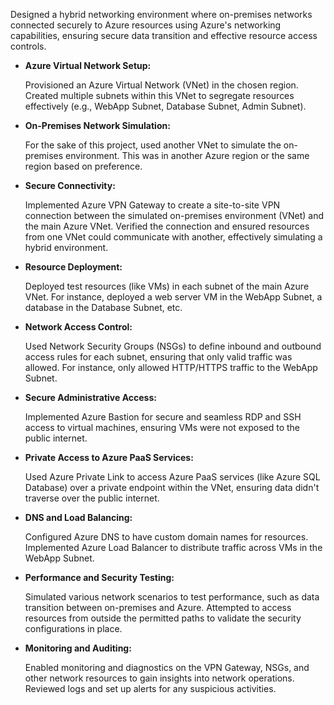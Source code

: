 Designed a hybrid networking environment where on-premises networks connected securely to Azure resources using Azure's networking capabilities, ensuring secure data transition and effective resource access controls.

- **Azure Virtual Network Setup:**

    Provisioned an Azure Virtual Network (VNet) in the chosen region.
    Created multiple subnets within this VNet to segregate resources effectively (e.g., WebApp Subnet, Database Subnet, Admin Subnet).

- **On-Premises Network Simulation:**

    For the sake of this project, used another VNet to simulate the on-premises environment. This was in another Azure region or the same region based on preference.

- **Secure Connectivity:**

    Implemented Azure VPN Gateway to create a site-to-site VPN connection between the simulated on-premises environment (VNet) and the main Azure VNet.
    Verified the connection and ensured resources from one VNet could communicate with another, effectively simulating a hybrid environment.

- **Resource Deployment:**

    Deployed test resources (like VMs) in each subnet of the main Azure VNet. For instance, deployed a web server VM in the WebApp Subnet, a database in the Database Subnet, etc.

- **Network Access Control:**

    Used Network Security Groups (NSGs) to define inbound and outbound access rules for each subnet, ensuring that only valid traffic was allowed. For instance, only allowed HTTP/HTTPS traffic to the WebApp Subnet.

- **Secure Administrative Access:**

    Implemented Azure Bastion for secure and seamless RDP and SSH access to virtual machines, ensuring VMs were not exposed to the public internet.

- **Private Access to Azure PaaS Services:**

    Used Azure Private Link to access Azure PaaS services (like Azure SQL Database) over a private endpoint within the VNet, ensuring data didn't traverse over the public internet.

- **DNS and Load Balancing:**

    Configured Azure DNS to have custom domain names for resources.
    Implemented Azure Load Balancer to distribute traffic across VMs in the WebApp Subnet.

- **Performance and Security Testing:**

    Simulated various network scenarios to test performance, such as data transition between on-premises and Azure.
    Attempted to access resources from outside the permitted paths to validate the security configurations in place.

- **Monitoring and Auditing:**

    Enabled monitoring and diagnostics on the VPN Gateway, NSGs, and other network resources to gain insights into network operations.
    Reviewed logs and set up alerts for any suspicious activities.
